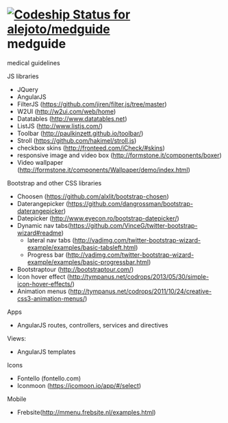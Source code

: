 [ ![Codeship Status for alejoto/medguide](https://codeship.com/projects/0bf5c8e0-51af-0132-3b5c-7a00f62ec16b/status)](https://codeship.com/projects/48422)
medguide
========

medical guidelines

JS libraries
* JQuery
* AngularJS
* FilterJS (https://github.com/jiren/filter.js/tree/master)
* W2UI (http://w2ui.com/web/home)
* Datatables (http://www.datatables.net)
* ListJS (http://www.listjs.com/)
* Toolbar (http://paulkinzett.github.io/toolbar/)
* Stroll (https://github.com/hakimel/stroll.js)
* checkbox skins (http://fronteed.com/iCheck/#skins)
* responsive image and video box (http://formstone.it/components/boxer)
* Video wallpaper (http://formstone.it/components/Wallpaper/demo/index.html)

Bootstrap and other CSS libraries
* Choosen (https://github.com/alxlit/bootstrap-chosen)
* Daterangepicker (https://github.com/dangrossman/bootstrap-daterangepicker)
* Datepicker (http://www.eyecon.ro/bootstrap-datepicker/)
* Dynamic nav tabs(https://github.com/VinceG/twitter-bootstrap-wizard#readme)
  - lateral nav tabs
    (http://vadimg.com/twitter-bootstrap-wizard-example/examples/basic-tabsleft.html)
  - Progress bar 
    (http://vadimg.com/twitter-bootstrap-wizard-example/examples/basic-progressbar.html)
* Bootstraptour (http://bootstraptour.com/)
* Icon hover effect (http://tympanus.net/codrops/2013/05/30/simple-icon-hover-effects/)
* Animation menus (http://tympanus.net/codrops/2011/10/24/creative-css3-animation-menus/)

Apps
* AngularJS routes, controllers, services and directives

Views:
* AngularJS templates

Icons
* Fontello (fontello.com)
* Iconmoon (https://icomoon.io/app/#/select)

Mobile 
* Frebsite(http://mmenu.frebsite.nl/examples.html)







